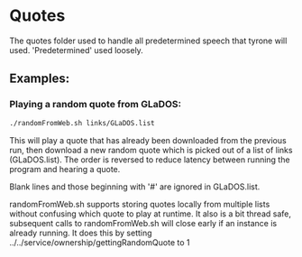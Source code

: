 Quotes
======

The quotes folder used to handle all predetermined speech that tyrone will used. 'Predetermined' used loosely.

## Examples:
### Playing a random quote from GLaDOS:
```bash
./randomFromWeb.sh links/GLaDOS.list
```
   This will play a quote that has already been downloaded from the previous run, then download a
   new random quote which is picked out of a list of links (GLaDOS.list). The order is reversed to reduce
   latency between running the program and hearing a quote.
   
   Blank lines and those beginning with '#' are ignored in GLaDOS.list.
   
   randomFromWeb.sh supports storing quotes locally from multiple lists without confusing which quote 
   to play at runtime. It also is a bit thread safe, subsequent calls to randomFromWeb.sh will close
   early if an instance is already running. It does this by setting ../../service/ownership/gettingRandomQuote
   to 1
